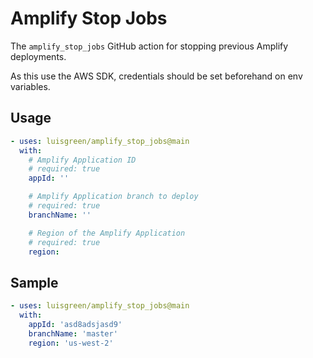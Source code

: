 # Amplify Stop Jobs

The `amplify_stop_jobs` GitHub action for stopping previous Amplify deployments.

As this use the AWS SDK, credentials should be set beforehand on env variables.

## Usage

```yml
- uses: luisgreen/amplify_stop_jobs@main
  with:
    # Amplify Application ID
    # required: true
    appId: ''

    # Amplify Application branch to deploy
    # required: true
    branchName: ''

    # Region of the Amplify Application
    # required: true
    region:
```

## Sample

```yml
- uses: luisgreen/amplify_stop_jobs@main
  with:
    appId: 'asd8adsjasd9'
    branchName: 'master'
    region: 'us-west-2'
```

